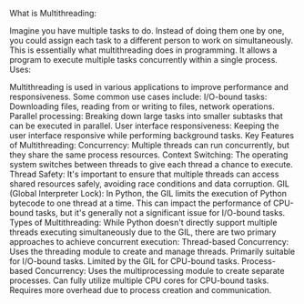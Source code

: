 What is Multithreading:

Imagine you have multiple tasks to do. Instead of doing them one by one, you could assign each task to a different person to work on simultaneously. This is essentially what multithreading does in programming. It allows a program to execute multiple tasks concurrently within a single process.
 Uses:
 
Multithreading is used in various applications to improve performance and responsiveness. Some common use cases include:
I/O-bound tasks: Downloading files, reading from or writing to files, network operations.
Parallel processing: Breaking down large tasks into smaller subtasks that can be executed in parallel.
User interface responsiveness: Keeping the user interface responsive while performing background tasks.
Key Features of Multithreading:
Concurrency: Multiple threads can run concurrently, but they share the same process resources.
Context Switching: The operating system switches between threads to give each thread a chance to execute.
Thread Safety: It's important to ensure that multiple threads can access shared resources safely, avoiding race conditions and data corruption.
GIL (Global Interpreter Lock): In Python, the GIL limits the execution of Python bytecode to one thread at a time. This can impact the performance of CPU-bound tasks, but it's generally not a significant issue for I/O-bound tasks.
Types of Multithreading:
While Python doesn't directly support multiple threads executing simultaneously due to the GIL, there are two primary approaches to achieve concurrent execution:
Thread-based Concurrency:
Uses the threading module to create and manage threads.
Primarily suitable for I/O-bound tasks.
Limited by the GIL for CPU-bound tasks.
Process-based Concurrency:
Uses the multiprocessing module to create separate processes.
Can fully utilize multiple CPU cores for CPU-bound tasks.
Requires more overhead due to process creation and communication.

